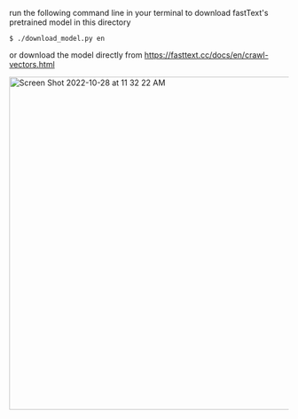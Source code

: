 run the following command line in your terminal to download fastText's pretrained model in this directory 

`$ ./download_model.py en`
  
 or download the model directly from https://fasttext.cc/docs/en/crawl-vectors.html
 
 <img width="600" alt="Screen Shot 2022-10-28 at 11 32 22 AM" src="https://user-images.githubusercontent.com/40763359/198555507-d58f3bd9-fcf4-4a84-a637-9a6df5564381.png">
